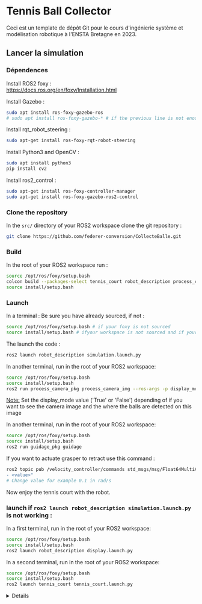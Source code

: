 # Tennis Ball Collector

Ceci est un template de dépôt Git pour le cours d'ingénierie système et modélisation robotique à l'ENSTA Bretagne en 2023.

## Lancer la simulation

### Dépendences

Install ROS2 foxy :  
https://docs.ros.org/en/foxy/Installation.html

Install Gazebo :
```bash
sudo apt install ros-foxy-gazebo-ros
# sudo apt install ros-foxy-gazebo-* # if the previous line is not enough
```

Install rqt_robot_steering :
```bash
sudo apt-get install ros-foxy-rqt-robot-steering
```

Install Python3 and OpenCV :
```bash
sudo apt install python3
pip install cv2
```

Install ros2_control :

```bash
sudo apt-get install ros-foxy-controller-manager
sudo apt-get install ros-foxy-gazebo-ros2-control
```

### Clone the repository

In the `src/` directory of your ROS2 workspace clone the git repository :
```bash
git clone https://github.com/federer-conversion/CollecteBalle.git
```

### Build

In the root of your ROS2 workspace run :
```bash
source /opt/ros/foxy/setup.bash
colcon build --packages-select tennis_court robot_description process_camera_pkg
source install/setup.bash
```

### Launch

In a terminal :
Be sure you have already sourced, if not :
```bash
source /opt/ros/foxy/setup.bash # if your foxy is not sourced
source install/setup.bash # ifyour workspace is not sourced and if your are in the root of your worksapce
```

The launch the code :
```bash
ros2 launch robot_description simulation.launch.py
```

In another terminal, run in the root of your ROS2 workspace:

```bash
source /opt/ros/foxy/setup.bash
source install/setup.bash
ros2 run process_camera_pkg process_camera_img --ros-args -p display_mode:=False
```

<ins>Note:</ins> Set the display_mode value ('True' or 'False') depending of if you want to see the camera image and the where the balls are detected on this image

In another terminal, run in the root of your ROS2 workspace:

```bash
source /opt/ros/foxy/setup.bash
source install/setup.bash
ros2 run guidage_pkg guidage
```

If you want to actuate grasper to retract use this command :
```bash
ros2 topic pub /velocity_controller/commands std_msgs/msg/Float64MultiArray "data:
- <value>"
# Change value for example 0.1 in rad/s
```

Now enjoy the tennis court with the robot.


### launch if `ros2 launch robot_description simulation.launch.py` is not working : 
In a first terminal, run in the root of your ROS2 workspace:
```bash
source /opt/ros/foxy/setup.bash
source install/setup.bash
ros2 launch robot_description display.launch.py
```

In a second terminal, run in the root of your ROS2 workspace:
```bash
source /opt/ros/foxy/setup.bash
source install/setup.bash
ros2 launch tennis_court tennis_court.launch.py
```
<details>



## Groupe

### Membres

* Damien Esnault
* Mirado Rajaomarosata
* Nicolas Defour
* Maël Godard
* Hugo Yverneau 

### Data sheet

Vous trouverez les documentations de communication entre client et équipes ici :
- Design du robot : [robot_design](data_sheet/robot_design.jpg)
- Chiffage prix : [chiffrage](data_sheet/prix.txt)
- Documentation technique : [Doc tech](data_sheet/doc_tec.txt)



### Gestion de projet

https://tree.taiga.io/project/d_snlt_work_account-federer-reconversions/

## Structure du dépôt

Ce dépôt doit être cloné dans le dossier `src` d'un workspace ROS 2.

### Package `tennis_court`

Le dossier `tennis_court` est un package ROS contenant le monde dans lequel le robot ramasseur de balle devra évoluer ainsi qu'un script permettant de faire apparaître des balles dans la simulation.
Ce package ne doit pas être modifié.
Consulter le [README](tennis_court/README.md) du package pour plus d'informations.


### Documents

Le dossier `docs` contient tous les documents utiles au projet:
- Des [instructions pour utiliser Git](docs/GitWorkflow_fork.md)
- Un [Mémo pour ROS 2 et Gazebo](docs/Memo_ROS2.pdf)
- Les [slides de la présentation Git](docs/GitPresentation.pdf)


### Rapports

Le dossier `reports` doit être rempli avec les rapports d'[objectifs](../reports/GoalsTemplate.md) et de [rétrospectives](../reports/DebriefTemplate.md) en suivant les deux templates mis à disposition. Ces deux rapports doivent être rédigés respectivement au début et à la fin de chaque sprint.
